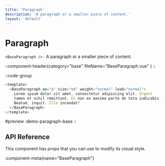 ```yaml
---
title: 'Paragraph'
description: 'A paragraph or a smaller piece of content.'
layout: 'default'
---
```


# Paragraph

`<BaseParagraph />` · A paragraph or a smaller piece of content.

::component-header{category="base" fileName="BaseParagraph.vue" }
::

::code-group

```js [DemoParagraphBase.vue]
<template>
  <BaseParagraph as="p" size="md" weight="normal" lead="normal">
    Lorem ipsum dolor sit amet, consectetur adipiscing elit. Urgent 
    tamen et nihil remittunt. Et non ex maxima parte de tota iudicabis? 
    Beatum, inquit. Ille incendat?
  </BaseParagraph>
</template>
```

#preview
:demo-paragraph-base
::

## API Reference

This component has props that you can use to modify its visual style.

:component-meta{name="BaseParagraph"}
